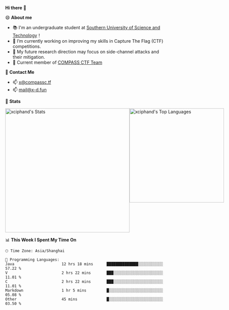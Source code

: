 **Hi there** 👋


😄 **About me**

- 📚 I'm an undergraduate student at [Southern University of Science and Technology](https://www.sustech.edu.cn)！
- 🌱 I’m currently working on improving my skills in Capture The Flag (CTF) competitions.
- 🔭 My future research direction may focus on side-channel attacks and their mitigation.
- 🚩 Current member of [COMPASS CTF Team](https://blog.compassc.tf/) 

👋 **Contact Me**

- 📫 [x@compassc.tf](mailto:x@compassc.tf)
- 📫 [mail@x-d.fun](mailto:mail@x-d.fun)

🌟 **Stats**

<div style="display: flex; justify-content: space-between;">
  <img src="https://github-readme-stats-ten-dusky-26.vercel.app/api?username=xciphand&theme=vue-dark&show_icons=true&hide_border=true&count_private=true" alt="xciphand's Stats" width="395" />
  <img src="https://github-readme-stats-ten-dusky-26.vercel.app/api/top-langs/?username=xciphand&theme=vue-dark&show_icons=true&hide_border=true&layout=compact" alt="xciphand's Top Languages" width="300" />
</div>


<!--START_SECTION:waka-->
📊 **This Week I Spent My Time On** 

```text
🕑︎ Time Zone: Asia/Shanghai

💬 Programming Languages: 
Java                     12 hrs 18 mins      ██████████████░░░░░░░░░░░   57.22 % 
V                        2 hrs 22 mins       ███░░░░░░░░░░░░░░░░░░░░░░   11.01 % 
C                        2 hrs 22 mins       ███░░░░░░░░░░░░░░░░░░░░░░   11.01 % 
Markdown                 1 hr 5 mins         █░░░░░░░░░░░░░░░░░░░░░░░░   05.08 % 
Other                    45 mins             █░░░░░░░░░░░░░░░░░░░░░░░░   03.50 % 
```


<!--END_SECTION:waka-->
